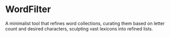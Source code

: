 # WordFilter
A minimalist tool that refines word collections, curating them based on letter count and desired characters, sculpting vast lexicons into refined lists.
